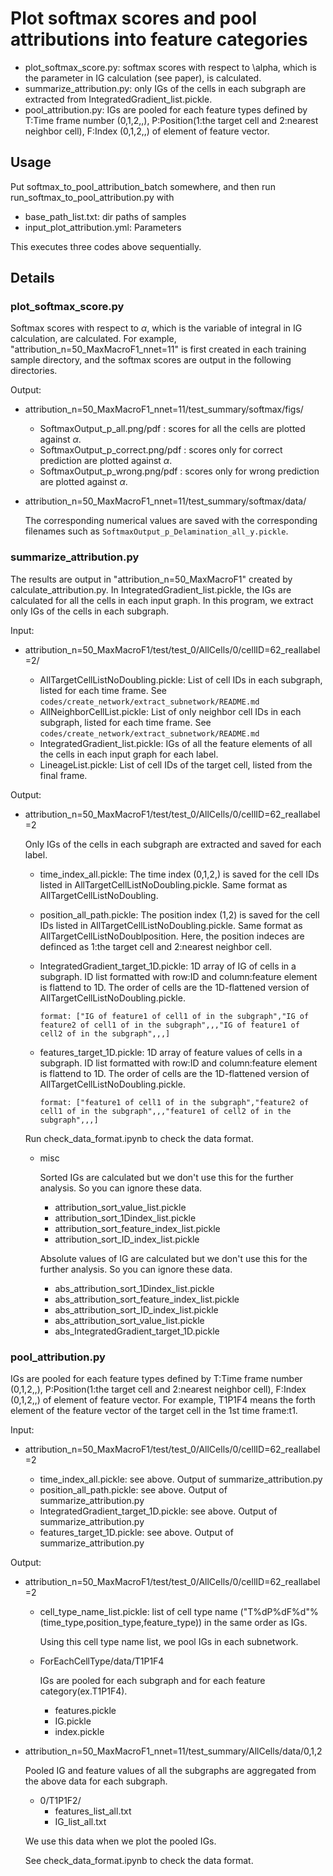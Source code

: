 # Plot softmax scores and pool attributions into feature categories

- plot_softmax_score.py: softmax scores with respect to \alpha, which is the parameter in IG calculation (see paper), is calculated. 
- summarize_attribution.py: only IGs of the cells in each subgraph are extracted from IntegratedGradient_list.pickle.
- pool_attribution.py: IGs are pooled for each feature types defined by T:Time frame number (0,1,2,,), P:Position(1:the target cell and 2:nearest neighbor cell), F:Index (0,1,2,,) of element of feature vector.

## Usage 

Put softmax_to_pool_attribution_batch somewhere, and then run run_softmax_to_pool_attribution.py with 

- base_path_list.txt: dir paths of samples
- input_plot_attribution.yml: Parameters

This executes three codes above sequentially.


## Details

### plot_softmax_score.py

Softmax scores with respect to $\alpha$, which is the variable of integral in IG calculation, are calculated. 
For example, "attribution_n=50_MaxMacroF1_nnet=11" is first created in each training sample directory, and the softmax scores are output in the following directories.

Output: 

- attribution_n=50_MaxMacroF1_nnet=11/test_summary/softmax/figs/   

    - SoftmaxOutput_p_all.png/pdf : scores for all the cells are plotted against $\alpha$. 
    - SoftmaxOutput_p_correct.png/pdf : scores only for correct prediction are plotted against $\alpha$.
    - SoftmaxOutput_p_wrong.png/pdf : scores only for wrong prediction are plotted against $\alpha$.
    

- attribution_n=50_MaxMacroF1_nnet=11/test_summary/softmax/data/   

    The corresponding numerical values are saved with the corresponding filenames such as `SoftmaxOutput_p_Delamination_all_y.pickle`. 



### summarize_attribution.py


The results are output in "attribution_n=50_MaxMacroF1" created by calculate_attribution.py. 
In IntegratedGradient_list.pickle, the IGs are calculated for all the cells in each input graph. In this program, we extract only IGs of the cells in each subgraph.

Input:

- attribution_n=50_MaxMacroF1/test/test_0/AllCells/0/cellID=62_reallabel=2/

    - AllTargetCellListNoDoubling.pickle:  List of cell IDs in each subgraph, listed for each time frame. See `codes/create_network/extract_subnetwork/README.md`
    - AllNeighborCellList.pickle:  List of only neighbor cell IDs in each subgraph, listed for each time frame. See `codes/create_network/extract_subnetwork/README.md`
    - IntegratedGradient_list.pickle: IGs of all the feature elements of all the cells in each input graph for each label.
    - LineageList.pickle: List of cell IDs of the target cell, listed from the final frame.

Output: 

- attribution_n=50_MaxMacroF1/test/test_0/AllCells/0/cellID=62_reallabel=2

    Only IGs of the cells in each subgraph are extracted and saved for each label. 

    - time_index_all.pickle: The time index (0,1,2,) is saved for the cell IDs listed in AllTargetCellListNoDoubling.pickle. Same format as AllTargetCellListNoDoubling.

    - position_all_path.pickle: The position index (1,2) is saved for the cell IDs listed in AllTargetCellListNoDoubling.pickle. Same format as AllTargetCellListNoDoublposition. Here, the position indeces are definced as 1:the target cell and 2:nearest neighbor cell.  

    - IntegratedGradient_target_1D.pickle: 1D array of IG of cells in a subgraph. ID list formatted with row:ID and column:feature element is flattend to 1D. The order of cells are the 1D-flattened version of AllTargetCellListNoDoubling.pickle.
 
        ```
        format: ["IG of feature1 of cell1 of in the subgraph","IG of feature2 of cell1 of in the subgraph",,,"IG of feature1 of cell2 of in the subgraph",,,]

        ```

    - features_target_1D.pickle: 1D array of feature values of cells in a subgraph. ID list formatted with row:ID and column:feature element is flattend to 1D. The order of cells are the 1D-flattened version of AllTargetCellListNoDoubling.pickle.
 
        ```
        format: ["feature1 of cell1 of in the subgraph","feature2 of cell1 of in the subgraph",,,"feature1 of cell2 of in the subgraph",,,]

        ```

    Run check_data_format.ipynb to check the data format. 

    - misc
    
        Sorted IGs are calculated but we don't use this for the further analysis. So you can ignore these data. 

        - attribution_sort_value_list.pickle
        - attribution_sort_1Dindex_list.pickle
        - attribution_sort_feature_index_list.pickle
        - attribution_sort_ID_index_list.pickle

        Absolute values of IG are calculated but we don't use this for the further analysis. So you can ignore these data. 

        - abs_attribution_sort_1Dindex_list.pickle
        - abs_attribution_sort_feature_index_list.pickle
        - abs_attribution_sort_ID_index_list.pickle
        - abs_attribution_sort_value_list.pickle
        - abs_IntegratedGradient_target_1D.pickle



### pool_attribution.py

IGs are pooled for each feature types defined by T:Time frame number (0,1,2,,), P:Position(1:the target cell and 2:nearest neighbor cell), F:Index (0,1,2,,) of element of feature vector. For example, T1P1F4 means the forth element of the feature vector of the target cell in the 1st time frame:t1. 


Input: 

- attribution_n=50_MaxMacroF1/test/test_0/AllCells/0/cellID=62_reallabel=2

    - time_index_all.pickle: see above. Output of summarize_attribution.py
    - position_all_path.pickle: see above. Output of summarize_attribution.py
    - IntegratedGradient_target_1D.pickle: see above. Output of summarize_attribution.py
    - features_target_1D.pickle: see above. Output of summarize_attribution.py

Output: 

- attribution_n=50_MaxMacroF1/test/test_0/AllCells/0/cellID=62_reallabel=2

    - cell_type_name_list.pickle: list of cell type name ("T%dP%dF%d"%(time_type,position_type,feature_type)) in the same order as IGs. 
    
        Using this cell type name list, we pool IGs in each subnetwork. 

    - ForEachCellType/data/T1P1F4

        IGs are pooled for each subgraph and for each feature category(ex.T1P1F4).

        - features.pickle
        - IG.pickle
        - index.pickle
        
- attribution_n=50_MaxMacroF1_nnet=11/test_summary/AllCells/data/0,1,2

    Pooled IG and feature values of all the subgraphs are aggregated from the above data for each subgraph.

    - 0/T1P1F2/
        - features_list_all.txt
        - IG_list_all.txt

    We use this data when we plot the pooled IGs.

    See check_data_format.ipynb to check the data format. 
            


